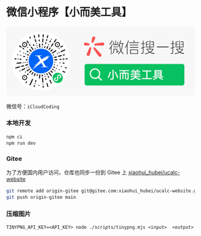 # 微信小程序【小而美工具】

<p align="center">
  <a href="https://whinc.github.io/ucalc-website/" target="_blank"><img src="./public/assets/images/qrcode_soso.png" alt="Next js starter banner"></a>
</p>

微信号：`iCloudCoding`

### 本地开发

```bash
npm ci
npm run dev
```

### Gitee

为了方便国内用户访问，仓库也同步一份到 Gitee 上 [xiaohui_hubei/ucalc-website](https://gitee.com/xiaohui_hubei/ucalc-website)

```bash
git remote add origin-gitee git@gitee.com:xiaohui_hubei/ucalc-website.git
git push origin-gitee main
```

### 压缩图片

```
TINYPNG_API_KEY=<API_KEY> node ./scripts/tinypng.mjs <input>  <output>
```